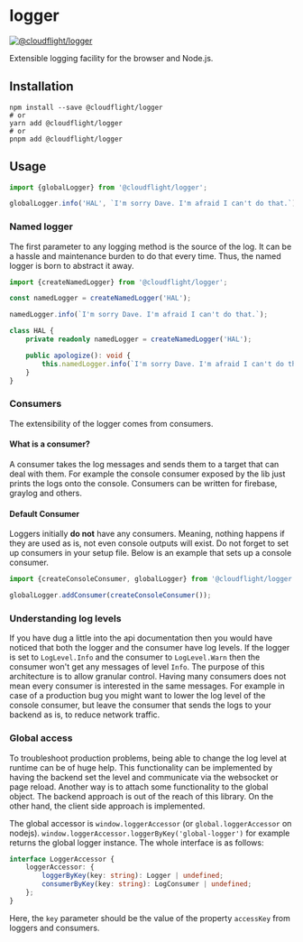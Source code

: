 # logger

[![@cloudflight/logger](https://img.shields.io/npm/v/@cloudflight/logger?label=@cloudflight/logger)](https://www.npmjs.com/package/@cloudflight/logger)

Extensible logging facility for the browser and Node.js.

## Installation

```shell
npm install --save @cloudflight/logger
# or
yarn add @cloudflight/logger
# or
pnpm add @cloudflight/logger
```

## Usage

```ts
import {globalLogger} from '@cloudflight/logger';

globalLogger.info('HAL', `I'm sorry Dave. I'm afraid I can't do that.`);
```

### Named logger

The first parameter to any logging method is the source of the log. It can be a hassle and maintenance burden to
do that every time. Thus, the named logger is born to abstract it away.

```ts
import {createNamedLogger} from '@cloudflight/logger';

const namedLogger = createNamedLogger('HAL');

namedLogger.info(`I'm sorry Dave. I'm afraid I can't do that.`);

class HAL {
    private readonly namedLogger = createNamedLogger('HAL');

    public apologize(): void {
        this.namedLogger.info(`I'm sorry Dave. I'm afraid I can't do that.`);
    }
}
```

### Consumers

The extensibility of the logger comes from consumers.

#### What is a consumer?

A consumer takes the log messages and sends them to a target that can deal with them.
For example the console consumer exposed by the lib just prints the logs onto the console.
Consumers can be written for firebase, graylog and others.

#### Default Consumer

Loggers initially **do not** have any consumers. Meaning, nothing happens if they are used as is, not even console
outputs will exist. Do not forget to set up consumers in your setup file. Below is an example that sets up a console
consumer.

```ts
import {createConsoleConsumer, globalLogger} from '@cloudflight/logger';

globalLogger.addConsumer(createConsoleConsumer());
```

### Understanding log levels

If you have dug a little into the api documentation then you would have noticed that both the logger and the
consumer have log levels. If the logger is set to `LogLevel.Info` and the consumer to `LogLevel.Warn` then the
consumer won't get any messages of level `Info`. The purpose of this architecture is to allow granular control.
Having many consumers does not mean every consumer is interested in the same messages. For example in case of
a production bug you might want to lower the log level of the console consumer, but leave the consumer that
sends the logs to your backend as is, to reduce network traffic.

### Global access

To troubleshoot production problems, being able to change the log level at runtime can be of huge help. This
functionality can be implemented by having the backend set the level and communicate via the websocket
or page reload. Another way is to attach some functionality to the global object. The backend approach is
out of the reach of this library. On the other hand, the client side approach is implemented.

The global accessor is `window.loggerAccessor` (or `global.loggerAccessor` on nodejs).
`window.loggerAccessor.loggerByKey('global-logger')` for example returns the global logger instance.
The whole interface is as follows:

```ts
interface LoggerAccessor {
    loggerAccessor: {
        loggerByKey(key: string): Logger | undefined;
        consumerByKey(key: string): LogConsumer | undefined;
    };
}
```

Here, the `key` parameter should be the value of the property `accessKey` from loggers and consumers.

